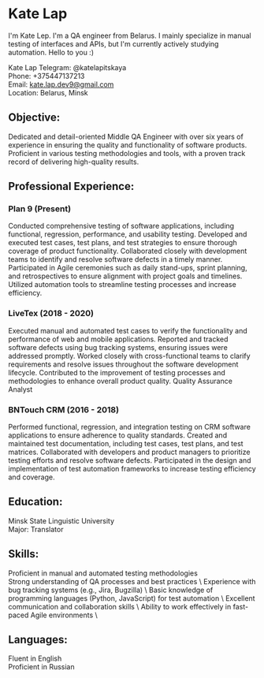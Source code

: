 # Kate Lap

I'm Kate Lep. I'm a QA engineer from Belarus. I mainly specialize in manual testing of interfaces and APIs, but I'm currently actively studying automation. Hello to you :)

Kate Lap
Telegram: @katelapitskaya \
Phone: +375447137213 \
Email: kate.lap.dev9@gmail.com \
Location: Belarus, Minsk

## Objective:
Dedicated and detail-oriented Middle QA Engineer with over six years of experience in ensuring the quality and functionality of software products. Proficient in various testing methodologies and tools, with a proven track record of delivering high-quality results.

## Professional Experience:

### Plan 9 (Present)

Conducted comprehensive testing of software applications, including functional, regression, performance, and usability testing.
Developed and executed test cases, test plans, and test strategies to ensure thorough coverage of product functionality.
Collaborated closely with development teams to identify and resolve software defects in a timely manner.
Participated in Agile ceremonies such as daily stand-ups, sprint planning, and retrospectives to ensure alignment with project goals and timelines.
Utilized automation tools to streamline testing processes and increase efficiency.

### LiveTex (2018 - 2020)

Executed manual and automated test cases to verify the functionality and performance of web and mobile applications.
Reported and tracked software defects using bug tracking systems, ensuring issues were addressed promptly.
Worked closely with cross-functional teams to clarify requirements and resolve issues throughout the software development lifecycle.
Contributed to the improvement of testing processes and methodologies to enhance overall product quality.
Quality Assurance Analyst

### BNTouch CRM (2016 - 2018)

Performed functional, regression, and integration testing on CRM software applications to ensure adherence to quality standards.
Created and maintained test documentation, including test cases, test plans, and test matrices.
Collaborated with developers and product managers to prioritize testing efforts and resolve software defects.
Participated in the design and implementation of test automation frameworks to increase testing efficiency and coverage.

## Education:
Minsk State Linguistic University \
Major: Translator

## Skills:
Proficient in manual and automated testing methodologies \
Strong understanding of QA processes and best practices \ 
Experience with bug tracking systems (e.g., Jira, Bugzilla) \ 
Basic knowledge of programming languages (Python, JavaScript) for test automation \ 
Excellent communication and collaboration skills \ 
Ability to work effectively in fast-paced Agile environments \

## Languages:

Fluent in English \
Proficient in Russian
